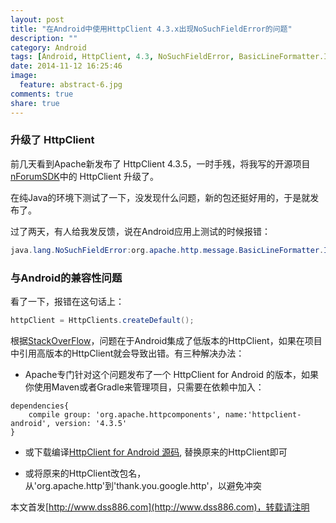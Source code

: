 ```yaml
---
layout: post
title: "在Android中使用HttpClient 4.3.x出现NoSuchFieldError的问题"
description: ""
category: Android
tags: [Android, HttpClient, 4.3, NoSuchFieldError, BasicLineFormatter.INSTANCE]
date: 2014-11-12 16:25:46
image:
  feature: abstract-6.jpg
comments: true
share: true
---
```


### 升级了 HttpClient

前几天看到Apache新发布了 HttpClient 4.3.5，一时手残，将我写的开源项目[nForumSDK][1]中的 HttpClient 升级了。

在纯Java的环境下测试了一下，没发现什么问题，新的包还挺好用的，于是就发布了。

过了两天，有人给我发反馈，说在Android应用上测试的时候报错：

~~~java
java.lang.NoSuchFieldError:org.apache.http.message.BasicLineFormatter.INSTANCE
~~~

### 与Android的兼容性问题

看了一下，报错在这句话上：

~~~java
httpClient = HttpClients.createDefault();
~~~

根据[StackOverFlow][2]，问题在于Android集成了低版本的HttpClient，如果在项目中引用高版本的HttpClient就会导致出错。有三种解决办法：

+ Apache专门针对这个问题发布了一个 HttpClient for Android 的版本，如果你使用Maven或者Gradle来管理项目，只需要在依赖中加入：

~~~
dependencies{
    compile group: 'org.apache.httpcomponents', name:'httpclient-android', version: '4.3.5'
}
~~~

+ 或下载编译[HttpClient for Android 源码][3], 替换原来的HttpClient即可

+ 或将原来的HttpClient改包名，从'org.apache.http'到'thank.you.google.http'，以避免冲突

本文首发[http://www.dss886.com](http://www.dss886.com)，转载请注明

[1]:https://github.com/dss886/nForumSDK
[2]:http://stackoverflow.com/questions/20238421/java-lang-nosuchfielderror-org-apache-http-message-basiclineformatter-instance
[3]:http://hc.apache.org/downloads.cgi